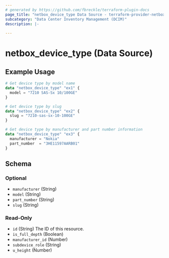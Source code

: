 ```yaml
---
# generated by https://github.com/fbreckle/terraform-plugin-docs
page_title: "netbox_device_type Data Source - terraform-provider-netbox"
subcategory: "Data Center Inventory Management (DCIM)"
description: |-
  
---
```


# netbox_device_type (Data Source)



## Example Usage

```terraform
# Get device type by model name
data "netbox_device_type" "ex1" {
  model = "7210 SAS-Sx 10/100GE"
}

# Get device type by slug
data "netbox_device_type" "ex2" {
  slug = "7210-sas-sx-10-100GE"
}

# Get device type by manufacturer and part number information
data "netbox_device_type" "ex3" {
  manufacturer = "Nokia"
  part_number  = "3HE11597AARB01"
}
```

<!-- schema generated by tfplugindocs -->
## Schema

### Optional

- `manufacturer` (String)
- `model` (String)
- `part_number` (String)
- `slug` (String)

### Read-Only

- `id` (String) The ID of this resource.
- `is_full_depth` (Boolean)
- `manufacturer_id` (Number)
- `subdevice_role` (String)
- `u_height` (Number)


